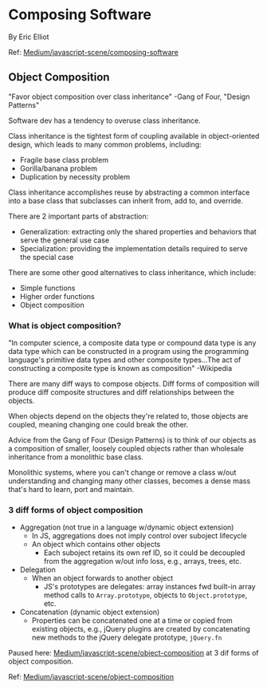 # Composing Software

By Eric Elliot

Ref: [Medium/javascript-scene/composing-software](https://medium.com/javascript-scene/composing-software-the-book-f31c77fc3ddc)

## Object Composition

"Favor object composition over class inheritance" -Gang of Four, "Design Patterns"

Software dev has a tendency to overuse class inheritance.

Class inheritance is the tightest form of coupling available in object-oriented design, which leads to many common problems, including:

* Fragile base class problem
* Gorilla/banana problem
* Duplication by necessity problem

Class inheritance accomplishes reuse by abstracting a common interface into a base class that subclasses can inherit from, add to, and override.

There are 2 important parts of abstraction:

* Generalization: extracting only the shared properties and behaviors that serve the general use case
* Specialization: providing the implementation details required to serve the special case

There are some other good alternatives to class inheritance, which include:

* Simple functions
* Higher order functions
* Object composition

### What is object composition?

"In computer science, a composite data type or compound data type is any data type which can be constructed in a program using the programming language's primitive data types and other composite types...The act of constructing a composite type is known as composition" -Wikipedia

There are many diff ways to compose objects. Diff forms of composition will produce diff composite structures and diff relationships between the objects.

When objects depend on the objects they're related to, those objects are coupled, meaning changing one could break the other.

Advice from the Gang of Four (Design Patterns) is to think of our objects as a composition of smaller, loosely coupled objects rather than wholesale inheritance from a monolithic base class.

Monolithic systems, where you can't change or remove a class w/out understanding and changing many other classes, becomes a dense mass that's hard to learn, port and maintain.

### 3 diff forms of object composition

* Aggregation (not true in a language w/dynamic object extension)
  * In JS, aggregations does not imply control over suboject lifecycle
  * An object which contains other objects
    * Each suboject retains its own ref ID, so it could be decoupled from the aggregation w/out info loss, e.g., arrays, trees, etc.
* Delegation
  * When an object forwards to another object
    * JS's prototypes are delegates: array instances fwd built-in array method calls to `Array.prototype`, objects to `Object.prototype`, etc.
* Concatenation (dynamic object extension)
  * Properties can be concatenated one at a time or copied from existing objects, e.g., jQuery plugins are created by concatenating new methods to the jQuery delegate prototype, `jQuery.fn`

Paused here: [Medium/javascript-scene/object-composition](https://medium.com/javascript-scene/the-hidden-treasures-of-object-composition-60cd89480381) at 3 dif forms of object composition.

Ref: [Medium/javascript-scene/object-composition](https://medium.com/javascript-scene/the-hidden-treasures-of-object-composition-60cd894803810)
